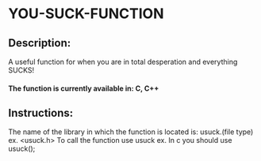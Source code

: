 # YOU-SUCK-FUNCTION
## Description: 
A useful function for when you are in total desperation and everything SUCKS!

#### The function is currently available in: C, C++

## Instructions:
The name of the library in which the function is located is: usuck.(file type) ex. <usuck.h>
To call the function use usuck ex. In c you should use usuck();
